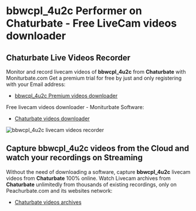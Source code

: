 # bbwcpl_4u2c Performer on Chaturbate - Free LiveCam videos downloader

## Chaturbate Live Videos Recorder

Monitor and record livecam videos of **bbwcpl_4u2c** from **Chaturbate** with Moniturbate.com
Get a premium trial for free by just and only registering with your Email address:
* [bbwcpl_4u2c Premium videos downloader](https://moniturbate.com/request-demo-licence-key.html)

Free livecam videos downloader - Moniturbate Software:
* [Chaturbate videos downloader](https://moniturbate.com/moniturbate-download-software.html)

![bbwcpl_4u2c livecam videos recorder](https://peachurnet.com/templates/moniturbate-software.png)


## Capture bbwcpl_4u2c videos from the Cloud and watch your recordings on Streaming

Without the need of downloading a software, capture **bbwcpl_4u2c** livecam videos from **Chaturbate** 100% online.
Watch Livecam archives from **Chaturbate** unlimitedly from thousands of existing recordings, only on Peachurbate.com and its websites network:
* [Chaturbate videos archives](https://peachurnet.com/)